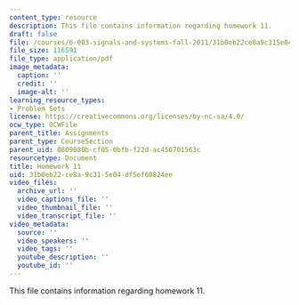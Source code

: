 ```yaml
---
content_type: resource
description: This file contains information regarding homework 11.
draft: false
file: /courses/6-003-signals-and-systems-fall-2011/31b0eb22ce8a9c315e04df5ef60824ee_MIT6_003F11_hw11.pdf
file_size: 116591
file_type: application/pdf
image_metadata:
  caption: ''
  credit: ''
  image-alt: ''
learning_resource_types:
- Problem Sets
license: https://creativecommons.org/licenses/by-nc-sa/4.0/
ocw_type: OCWFile
parent_title: Assignments
parent_type: CourseSection
parent_uid: 0809880b-cf05-0bfb-f22d-ac450701563c
resourcetype: Document
title: Homework 11
uid: 31b0eb22-ce8a-9c31-5e04-df5ef60824ee
video_files:
  archive_url: ''
  video_captions_file: ''
  video_thumbnail_file: ''
  video_transcript_file: ''
video_metadata:
  source: ''
  video_speakers: ''
  video_tags: ''
  youtube_description: ''
  youtube_id: ''
---
```

This file contains information regarding homework 11.